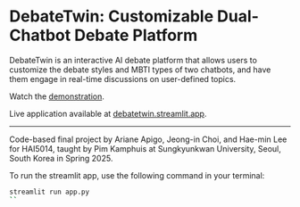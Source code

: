 # DebateTwin: Customizable Dual-Chatbot Debate Platform

DebateTwin is an interactive AI debate platform that allows users to customize the debate styles and MBTI types of two chatbots, and have them engage in real-time discussions on user-defined topics.

Watch the [demonstration](https://drive.google.com/file/d/1M2eL7QM0sTCGhy7xsi0LNtTqP1fzYLkq/view?usp=drive_link).

Live application available at [debatetwin.streamlit.app](https://debatetwin.streamlit.app/).

---

Code-based final project by Ariane Apigo, Jeong-in Choi, and Hae-min Lee for HAI5014, taught by Pim Kamphuis at Sungkyunkwan University, Seoul, South Korea in Spring 2025.

To run the streamlit app, use the following command in your terminal:

```bash
streamlit run app.py
``
